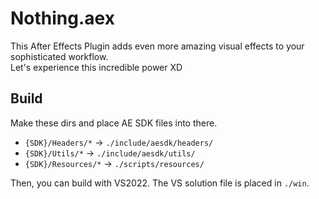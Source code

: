 # Nothing.aex

This After Effects Plugin adds even more amazing visual effects to your sophisticated workflow.  
Let's experience this incredible power XD

## Build

Make these dirs and place AE SDK files into there.

- `{SDK}/Headers/*` -> `./include/aesdk/headers/`
- `{SDK}/Utils/*` -> `./include/aesdk/utils/`
- `{SDK}/Resources/*` -> `./scripts/resources/`

Then, you can build with VS2022.
The VS solution file is placed in `./win`.
